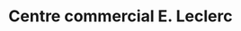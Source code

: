 ---
title: "Centre commercial E. Leclerc"
url: /nice/centre-commercial-e-leclerc/
shop: supermarché
---